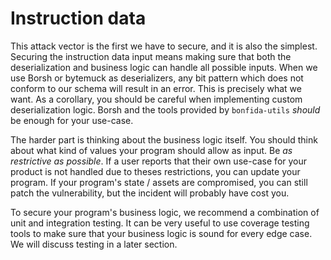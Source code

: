 # Instruction data

This attack vector is the first we have to secure, and it is also the simplest.
Securing the instruction data input means making sure that both the deserialization and business logic can handle all possible inputs.
When we use Borsh or bytemuck as deserializers, any bit pattern which does not conform to our schema will result in an error.
This is precisely what we want.
As a corollary, you should be careful when implementing custom deserialization logic.
Borsh and the tools provided by `bonfida-utils` _should_ be enough for your use-case.

The harder part is thinking about the business logic itself. 
You should think about what kind of values your program should allow as input.
Be _as restrictive as possible_.
If a user reports that their own use-case for your product is not handled due to theses restrictions, you can update your program.
If your program's state / assets are compromised, you can still patch the vulnerability, but the incident will probably have cost you.

To secure your program's business logic, we recommend a combination of unit and integration testing.
It can be very useful to use coverage testing tools to make sure that your business logic is sound for every edge case.
We will discuss testing in a later section.